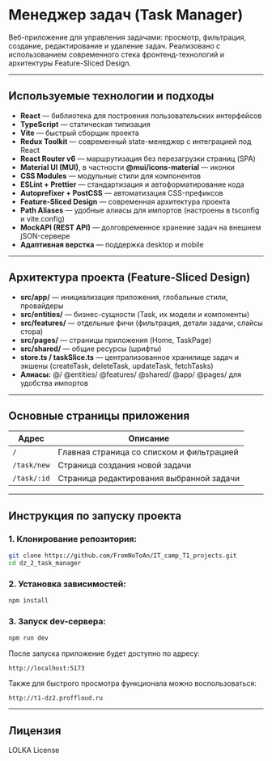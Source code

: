 # Менеджер задач (Task Manager)

Веб-приложение для управления задачами: просмотр, фильтрация, создание, редактирование и удаление задач. Реализовано с использованием современного стека фронтенд-технологий и архитектуры Feature-Sliced Design.

---

## Используемые технологии и подходы

- **React** — библиотека для построения пользовательских интерфейсов
- **TypeScript** — статическая типизация
- **Vite** — быстрый сборщик проекта
- **Redux Toolkit** — современный state-менеджер с интеграцией под React
- **React Router v6** — маршрутизация без перезагрузки страниц (SPA)
- **Material UI (MUI)**, в частности **@mui/icons-material** — иконки
- **CSS Modules** — модульные стили для компонентов
- **ESLint + Prettier** — стандартизация и автоформатирование кода
- **Autoprefixer + PostCSS** — автоматизация CSS-префиксов
- **Feature-Sliced Design** — современная архитектура проекта
- **Path Aliases** — удобные алиасы для импортов (настроены в tsconfig и vite.config)
- **MockAPI (REST API)** — долговременное хранение задач на внешнем jSON-сервере
- **Адаптивная верстка** — поддержка desktop и mobile

---

## Архитектура проекта (Feature-Sliced Design)

- **src/app/** — инициализация приложения, глобальные стили, провайдеры
- **src/entities/** — бизнес-сущности (Task, их модели и компоненты)
- **src/features/** — отдельные фичи (фильтрация, детали задачи, слайсы стора)
- **src/pages/** — страницы приложения (Home, TaskPage)
- **src/shared/** — общие ресурсы (шрифты)
- **store.ts / taskSlice.ts** — централизованное хранилище задач и экшены (createTask, deleteTask, updateTask, fetchTasks)
- **Алиасы:** @/ @entities/ @features/ @shared/ @app/ @pages/ для удобства импортов

---

## Основные страницы приложения

| Адрес         | Описание                                   |
| ------------- | ------------------------------------------ |
| `/`           | Главная страница со списком и фильтрацией  |
| `/task/new`   | Страница создания новой задачи             |
| `/task/:id`   | Страница редактирования выбранной задачи   |

---

## Инструкция по запуску проекта

### 1. **Клонирование репозитория:**
   ```bash
   git clone https://github.com/FromNoToAn/IT_camp_T1_projects.git
   cd dz_2_task_manager
   ```

### 2. **Установка зависимостей:**
   ```bash
   npm install
   ```

### 3. **Запуск dev-сервера:**
```bash
npm run dev
```
После запуска приложение будет доступно по адресу:
```
http://localhost:5173
```
Также для быстрого просмотра функционала можно воспользоваться:
```
http://t1-dz2.proffloud.ru
```

---

## Лицензия

LOLKA License
